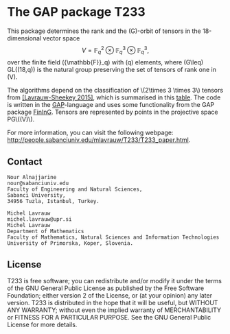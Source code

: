# The GAP package T233

This package determines the rank
and the \(G\)-orbit of tensors in the 18-dimensional
vector space 
$$V=\mathbb{F}_q^2\otimes\mathbb{F}_q^3\otimes\mathbb{F}_q^3,$$
over the finite field \({\mathbb{F}}_q\) with \(q\) elements,
where \(G\leq\) GL\((18,q)\) is the natural group
preserving the set of tensors of rank one in \(V\).

<p>The algorithms depend on the classification of \(2\times 3 \times
3\) tensors from <a href="https://www.sciencedirect.com/science/article/pii/S0024379515001494">[Lavrauw-Sheekey 2015]</a>, which is summarised in this
<a href="https://osebje.famnit.upr.si/~michel.lavrauw/T233/table1.html">table</a>. The code is written in the <a
href="http://www.gap-system.org">GAP</a>-language and uses some
functionality from the GAP package <a
href="https://www.gap-system.org/Packages/fining.html#:~:text=FinInG%20is%20a%20package%20for,flat%20lands%20of%20generalised%20polygons">FinInG</a>. Tensors are represented by
points in the projective space PG\((V)\).

For more information, you can visit the following webpage: http://people.sabanciuniv.edu/mlavrauw/T233/T233_paper.html.

## Contact
    
    Nour Alnajjarine 
    nour@sabanciuniv.edu
    Faculty of Engineering and Natural Sciences, 
    Sabanci University, 
    34956 Tuzla, Istanbul, Turkey.
    
    Michel Lavrauw
    michel.lavrauw@upr.si
    Michel Lavrauw
    Department of Mathematics
    Faculty of Mathematics, Natural Sciences and Information Technologies
    University of Primorska, Koper, Slovenia.

    
    

## License

T233 is free software; you can redistribute and/or modify
it under the terms of the GNU General Public License as published by
the Free Software Foundation; either version 2 of the License, or (at
your opinion) any later version.
T233 is distributed in the hope that it will be useful, 
but WITHOUT ANY WARRANTY; without even the implied warranty of 
MERCHANTABILITY or FITNESS FOR A PARTICULAR PURPOSE. See the GNU
General Public License for more details.

